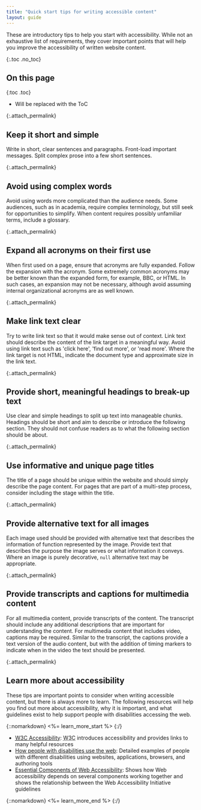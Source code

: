 ```yaml
---
title: "Quick start tips for writing accessible content"
layout: guide
---
```


These are introductory tips to help you start with accessibility. While not an exhaustive list of requirements, they cover important points that will help you improve the accessibility of written website content.

{:.toc .no_toc}
## On this page

{:toc .toc}
* Will be replaced with the ToC

{:.attach_permalink}
##  Keep it short and simple 

Write in short, clear sentences and paragraphs. Front-load important messages. Split complex prose into a few short sentences.
 
{:.attach_permalink}
## Avoid using complex words

Avoid using words more complicated than the audience needs. Some audiences, such as in academia, require complex terminology, but still seek for opportunities to simplify. When content requires possibly unfamiliar terms, include a glossary. 

{:.attach_permalink}
## Expand all acronyms on their first use

When first used on a page, ensure that acronyms are fully expanded. Follow the expansion with the acronym. Some extremely common acronyms may be better known than the expanded form, for example, BBC, or HTML. In such cases, an expansion may not be necessary, although avoid assuming internal organizational acronyms are as well known.

{:.attach_permalink}
## Make link text clear

Try to write link text so that it would make sense out of context. Link text should describe the content of the link target in a meaningful way. Avoid using link text such as 'click here', 'find out more', or 'read more'. Where the link target is not HTML, indicate the document type and approximate size in the link text.

{:.attach_permalink}
## Provide short, meaningful headings to break-up text

Use clear and simple headings to split up text into manageable chunks. Headings should be short and aim to describe or introduce the following section. They should not confuse readers as to what the following section should be about.  

{:.attach_permalink}
## Use informative and unique page titles

The title of a page should be unique within the website and should simply describe the page content. For pages that are part of a multi-step process, consider including the stage within the title.

{:.attach_permalink}
## Provide alternative text for all images

Each image used should be provided with alternative text that describes the information of function represented by the image. Provide text that describes the purpose the image serves or what information it conveys. Where an image is purely decorative, `null` alternative text may be appropriate.
 
{:.attach_permalink}
## Provide transcripts and captions for multimedia content

For all multimedia content, provide transcripts of the content. The transcript should include any additional descriptions that are important for understanding the content. For multimedia content that includes video, captions may be required. Similar to the transcript, the captions provide a text version of the audio content, but with the addition of timing markers to indicate when in the video the text should be presented.

{:.attach_permalink}
## Learn more about accessibility

These tips are important points to consider when writing accessible content, but there is always more to learn. The following resources will help you find out more about accessibility, why it is important, and what guidelines exist to help support people with disabilities accessing the web.

{::nomarkdown}
<%= learn_more_start %>
{:/}

* [<abbr title="World Wide Web Consortium">W3C</abbr> Accessibility](/standards/webdesign/accessibility): <abbr title="World Wide Web Consortium">W3C</abbr> introduces accessibility and provides links to many helpful resources
* [How people with disabilities use the web](/WAI/intro/people-use-web): Detailed examples of people with different disabilities using websites, applications, browsers, and authoring tools
* [Essential Components of Web Accessibility](/WAI/intro/components.php):  Shows how Web accessibility depends on several components working together and shows the relationship between the Web Accessibility Initiative guidelines

{::nomarkdown}
<%= learn_more_end %>
{:/}